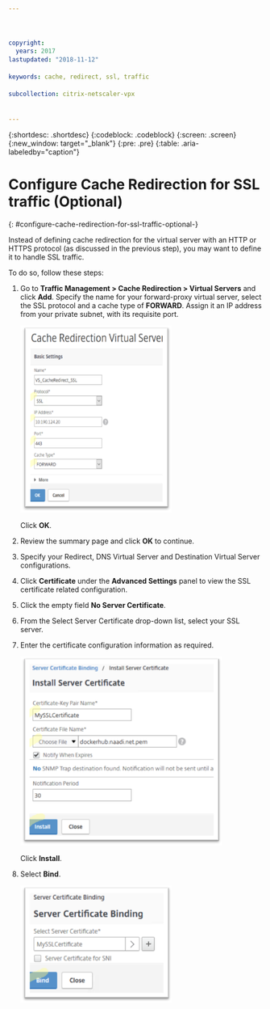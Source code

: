 ```yaml
---



copyright:
  years: 2017
lastupdated: "2018-11-12"

keywords: cache, redirect, ssl, traffic

subcollection: citrix-netscaler-vpx


---
```


{:shortdesc: .shortdesc}
{:codeblock: .codeblock}
{:screen: .screen}
{:new_window: target="_blank"}
{:pre: .pre}
{:table: .aria-labeledby="caption"}

# Configure Cache Redirection for SSL traffic (Optional)
{: #configure-cache-redirection-for-ssl-traffic-optional-}

Instead of defining cache redirection for the virtual server with an HTTP or HTTPS protocol (as discussed in the previous step), you may want to define it to handle SSL traffic.

To do so, follow these steps:

1. Go to **Traffic Management > Cache Redirection > Virtual Servers** and click **Add**. Specify the name for your forward-proxy virtual server, select the SSL protocol and a cache type of **FORWARD**. Assign it an IP address from your private subnet, with its requisite port.

	<img src="images/fp14.png" alt="drawing" style="width: 300px;"/>

	Click **OK**.

2. Review the summary page and click **OK** to continue.
3. Specify your Redirect, DNS Virtual Server and Destination Virtual Server configurations.
4. Click **Certificate** under the **Advanced Settings** panel to view the SSL certificate related configuration.
5. Click the empty field **No Server Certificate**.
6. From the Select Server Certificate drop-down list, select your SSL server.
7. Enter the certificate configuration information as required.

	<img src="images/fp15.png" alt="drawing" style="width: 400px;"/>

	Click **Install**.

8. Select **Bind**.

	<img src="images/fp16.png" alt="drawing" style="width: 300px;"/>
